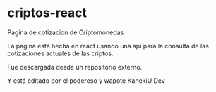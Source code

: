 # criptos-react
Pagina de cotizacion de Criptomonedas

La pagina está hecha en react usando una api para la consulta de las cotizaciones actuales de las criptos.

Fue descargada desde un repositorio externo.

Y está editado por el poderoso y wapote KanekiU Dev